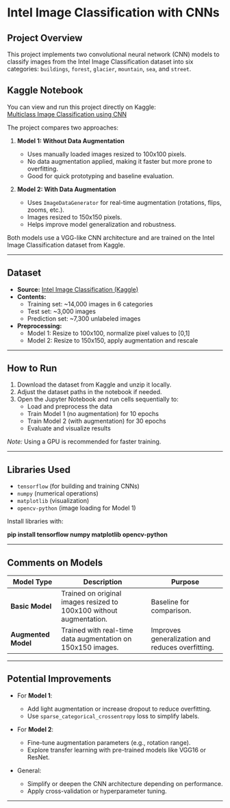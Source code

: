 # Intel Image Classification with CNNs

## Project Overview

This project implements two convolutional neural network (CNN) models to classify images from the Intel Image Classification dataset into six categories: `buildings`, `forest`, `glacier`, `mountain`, `sea`, and `street`.

## Kaggle Notebook

You can view and run this project directly on Kaggle:  
[Multiclass Image Classification using CNN](https://www.kaggle.com/code/ahmedelsany/multiclass-image-classification-using-cnn)

The project compares two approaches:

1. **Model 1: Without Data Augmentation**  
   - Uses manually loaded images resized to 100x100 pixels.  
   - No data augmentation applied, making it faster but more prone to overfitting.  
   - Good for quick prototyping and baseline evaluation.

2. **Model 2: With Data Augmentation**  
   - Uses `ImageDataGenerator` for real-time augmentation (rotations, flips, zooms, etc.).  
   - Images resized to 150x150 pixels.  
   - Helps improve model generalization and robustness.

Both models use a VGG-like CNN architecture and are trained on the Intel Image Classification dataset from Kaggle.

---

## Dataset

- **Source:** [Intel Image Classification (Kaggle)](https://www.kaggle.com/datasets/puneet6060/intel-image-classification)  
- **Contents:**  
  - Training set: ~14,000 images in 6 categories  
  - Test set: ~3,000 images  
  - Prediction set: ~7,300 unlabeled images  
- **Preprocessing:**  
  - Model 1: Resize to 100x100, normalize pixel values to [0,1]  
  - Model 2: Resize to 150x150, apply augmentation and rescale

---

## How to Run

1. Download the dataset from Kaggle and unzip it locally.  
2. Adjust the dataset paths in the notebook if needed.  
3. Open the Jupyter Notebook and run cells sequentially to:  
   - Load and preprocess the data  
   - Train Model 1 (no augmentation) for 10 epochs  
   - Train Model 2 (with augmentation) for 30 epochs  
   - Evaluate and visualize results  

*Note:* Using a GPU is recommended for faster training.

---

## Libraries Used

- `tensorflow` (for building and training CNNs)  
- `numpy` (numerical operations)  
- `matplotlib` (visualization)  
- `opencv-python` (image loading for Model 1)  

Install libraries with:

**pip install tensorflow numpy matplotlib opencv-python**

---

## Comments on Models

| Model Type       | Description                                         | Purpose                          |
|------------------|-----------------------------------------------------|---------------------------------|
| **Basic Model**    | Trained on original images resized to 100x100 without augmentation. | Baseline for comparison.         |
| **Augmented Model**| Trained with real-time data augmentation on 150x150 images. | Improves generalization and reduces overfitting. |

---

## Potential Improvements

- For **Model 1**:  
  - Add light augmentation or increase dropout to reduce overfitting.  
  - Use `sparse_categorical_crossentropy` loss to simplify labels.  

- For **Model 2**:  
  - Fine-tune augmentation parameters (e.g., rotation range).  
  - Explore transfer learning with pre-trained models like VGG16 or ResNet.  

- General:  
  - Simplify or deepen the CNN architecture depending on performance.  
  - Apply cross-validation or hyperparameter tuning.

---


